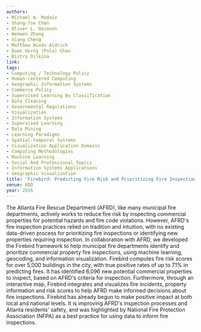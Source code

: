 ```yaml
---
authors:
- Michael A. Madaio
- Shang-Tse Chen
- Oliver L. Haimson
- Wenwen Zhang
- Xiang Cheng
- Matthew Hinds-Aldrich
- Duen Horng (Polo) Chau
- Bistra Dilkina
link:
tags:
- Computing / Technology Policy
- Human-centered Computing
- Geographic Information Systems
- Commerce Policy
- Supervised Learning By Classification
- Data Cleaning
- Governmental Regulations
- Visualization
- Information Systems
- Supervised Learning
- Data Mining
- Learning Paradigms
- Spatial-temporal Systems
- Visualization Application Domains
- Computing Methodologies
- Machine Learning
- Social And Professional Topics
- Information Systems Applications
- Geographic Visualization
title: 'Firebird: Predicting Fire Risk and Prioritizing Fire Inspections in Atlanta.'
venue: KDD
year: 2016
---
```

The Atlanta Fire Rescue Department (AFRD), like many municipal fire departments, actively works to reduce fire risk by inspecting commercial properties for potential hazards and fire code violations. However, AFRD's fire inspection practices relied on tradition and intuition, with no existing data-driven process for prioritizing fire inspections or identifying new properties requiring inspection. In collaboration with AFRD, we developed the Firebird framework to help municipal fire departments identify and prioritize commercial property fire inspections, using machine learning, geocoding, and information visualization. Firebird computes fire risk scores for over 5,000 buildings in the city, with true positive rates of up to 71% in predicting fires. It has identified 6,096 new potential commercial properties to inspect, based on AFRD's criteria for inspection. Furthermore, through an interactive map, Firebird integrates and visualizes fire incidents, property information and risk scores to help AFRD make informed decisions about fire inspections. Firebird has already begun to make positive impact at both local and national levels. It is improving AFRD's inspection processes and Atlanta residents' safety, and was highlighted by National Fire Protection Association (NFPA) as a best practice for using data to inform fire inspections.